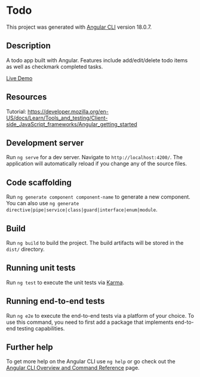 # Todo

This project was generated with [Angular CLI](https://github.com/angular/angular-cli) version 18.0.7.

## Description

A todo app built with Angular. Features include add/edit/delete todo items as well as checkmark completed tasks.

[Live Demo](https://amandakso.github.io/angular-todo/)

## Resources

Tutorial: https://developer.mozilla.org/en-US/docs/Learn/Tools_and_testing/Client-side_JavaScript_frameworks/Angular_getting_started

## Development server

Run `ng serve` for a dev server. Navigate to `http://localhost:4200/`. The application will automatically reload if you change any of the source files.

## Code scaffolding

Run `ng generate component component-name` to generate a new component. You can also use `ng generate directive|pipe|service|class|guard|interface|enum|module`.

## Build

Run `ng build` to build the project. The build artifacts will be stored in the `dist/` directory.

## Running unit tests

Run `ng test` to execute the unit tests via [Karma](https://karma-runner.github.io).

## Running end-to-end tests

Run `ng e2e` to execute the end-to-end tests via a platform of your choice. To use this command, you need to first add a package that implements end-to-end testing capabilities.

## Further help

To get more help on the Angular CLI use `ng help` or go check out the [Angular CLI Overview and Command Reference](https://angular.dev/tools/cli) page.
